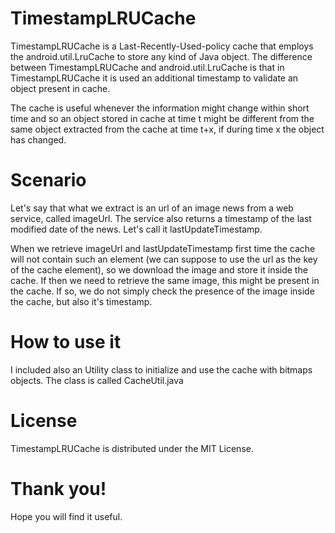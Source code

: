 TimestampLRUCache
====================

TimestampLRUCache is a Last-Recently-Used-policy cache that employs the android.util.LruCache to store any kind of Java object. The difference between TimestampLRUCache and android.util.LruCache is that in TimestampLRUCache it is used an additional timestamp to validate an object present in cache.

The cache is useful whenever the information might change within short time and so an object stored in cache at time t might be different from the same object extracted from the cache at time t+x, if during time x the object has changed.

Scenario
====================

Let's say that what we extract is an url of an image news from a web service, called imageUrl. The service also returns a timestamp of the last modified date of the news. Let's call it lastUpdateTimestamp.

When we retrieve imageUrl and lastUpdateTimestamp first time the cache will not contain such an element (we can suppose to use the url as the key of the cache element), so we download the image and store it inside the cache. If then we need to retrieve the same image, this might be present in the cache. If so, we do not simply check the presence of the image inside the cache, but also it's timestamp.

How to use it
====================

I included also an Utility class to initialize and use the cache with bitmaps objects. The class is called CacheUtil.java

License
====================

TimestampLRUCache is distributed under the MIT License.


Thank you!
====================

Hope you will find it useful.
